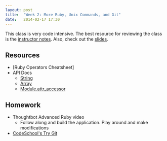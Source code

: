 ```yaml
---
layout: post
title:  "Week 2: More Ruby, Unix Commands, and Git"
date:   2014-02-17 17:30
---
```


This class is very code intensive. The best resource for reviewing the class is the [instructor notes][1]. Also, check out the [slides][6].

## Resources

* [Ruby Operators Cheatsheet]
* API Docs
  * [String][2]
  * [Array][3]
  * [Module.attr_accessor][4]

## Homework
* Thoughtbot Advanced Ruby video
  * Follow along and build the application. Play around and make modifications
* [CodeSchool's Try Git][5]

[1]: https://github.com/durango-ruby-school/Instructor-Notes/blob/master/Week-02-Intermediate-Ruby.md
[2]: http://ruby-doc.org/core-2.0.0/String.html
[3]: http://ruby-doc.org/core-2.0.0/Array.html
[4]: http://ruby-doc.org/core-2.0.0/Module.html#method-i-attr_accessor
[5]: http://try.github.io/
[6]: /slides/week-2.html
[7]: http://www.tutorialspoint.com/ruby/ruby_operators.htm
